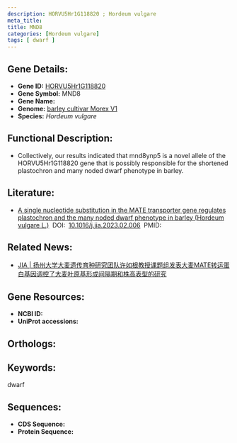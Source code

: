 ```yaml
---
description: HORVU5Hr1G118820 ; Hordeum vulgare
meta_title:
title: MND8
categories: [Hordeum vulgare]
tags: [ dwarf ]
---
```


## Gene Details:
- **Gene ID:**	[HORVU5Hr1G118820]()
- **Gene Symbol:** MND8
- **Gene Name:** 
- **Genome:** [barley cultivar Morex V1]()
- **Species:** *Hordeum vulgare*

## Functional Description:
   - Collectively, our results indicated that mnd8ynp5 is a novel allele of the HORVU5Hr1G118820 gene that is possibly responsible for the shortened plastochron and many noded dwarf phenotype in barley.

## Literature:
   - [A single nucleotide substitution in the MATE transporter gene regulates plastochron and the many noded dwarf phenotype in barley (Hordeum vulgare L.)]( https://www.sciencedirect.com/science/article/pii/S2095311923000187)&nbsp;&nbsp;DOI:&nbsp;&nbsp;[10.1016/j.jia.2023.02.006](https://www.sciencedirect.com/science/article/pii/S2095311923000187)&nbsp;&nbsp;PMID:&nbsp;&nbsp;[](https://pubmed.ncbi.nlm.nih.gov//)

## Related News:
   - [JIA | 扬州大学大麦遗传育种研究团队许如根教授课题组发表大麦MATE转运蛋白基因调控了大麦叶原基形成间隔期和株高表型的研究](https://mp.weixin.qq.com/s?__biz=Mzg3MDEwNDEyMg==&mid=2247554784&idx=6&sn=30c83a3da5e95feac5df0ecf1242fe91&chksm=0699cb53abd3ff441904abb17ff84e60c78e7ca80bb35b3df659d6d52d55a84bac5f467378e9&scene=27#wechat_redirect)

## Gene Resources:
- **NCBI ID:** [](https://www.ncbi.nlm.nih.gov/gene/?term=)
- **UniProt accessions:** [](https://www.uniprot.org/uniprotkb//entry)

## Orthologs:


## Keywords:
dwarf

## Sequences:
- **CDS Sequence:**
- **Protein Sequence:**
